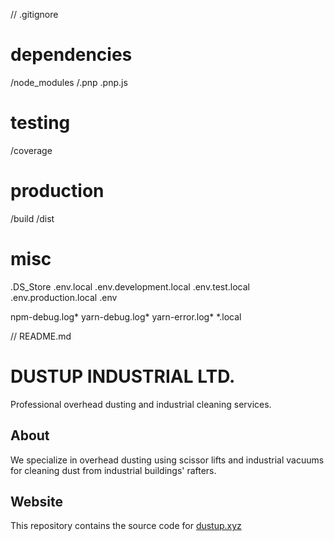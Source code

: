 // .gitignore
# dependencies
/node_modules
/.pnp
.pnp.js

# testing
/coverage

# production
/build
/dist

# misc
.DS_Store
.env.local
.env.development.local
.env.test.local
.env.production.local
.env

npm-debug.log*
yarn-debug.log*
yarn-error.log*
*.local

// README.md
# DUSTUP INDUSTRIAL LTD.

Professional overhead dusting and industrial cleaning services.

## About

We specialize in overhead dusting using scissor lifts and industrial vacuums for cleaning dust from industrial buildings' rafters.

## Website

This repository contains the source code for [dustup.xyz](https://dustup.xyz)